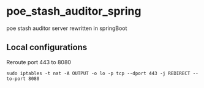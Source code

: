 # poe_stash_auditor_spring
poe stash auditor server rewritten in springBoot

## Local configurations

Reroute port 443 to 8080

    sudo iptables -t nat -A OUTPUT -o lo -p tcp --dport 443 -j REDIRECT --to-port 8080